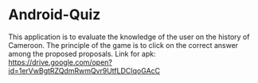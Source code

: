 # Android-Quiz
This application is to evaluate the knowledge of the user on the history of Cameroon. The principle of the game is to click on the correct answer among the proposed proposals.
Link for apk: https://drive.google.com/open?id=1erVwBgtRZQdmRwmQvr9UtfLDCIqoGAcC
